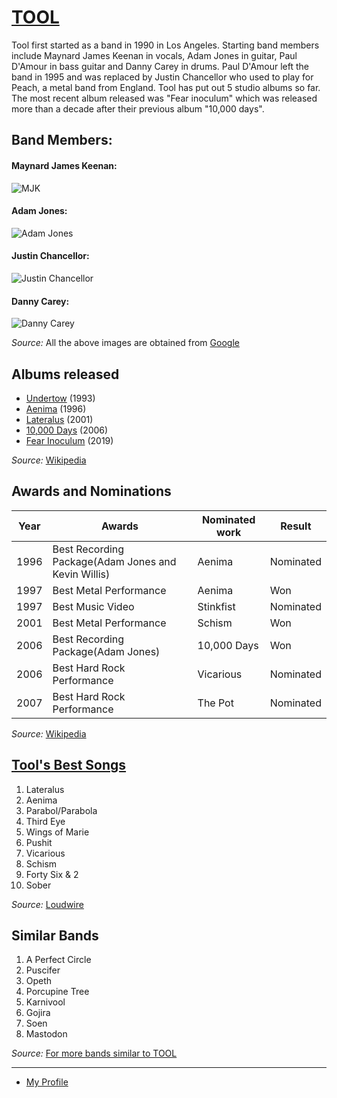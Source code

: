 

                                                                                                
# [TOOL](https://toolband.com/)                                                               
Tool first started as a band in 1990 in Los Angeles. Starting band members include Maynard James Keenan in vocals, Adam Jones in guitar, Paul D'Amour in bass guitar and Danny Carey in drums. Paul D'Amour left the band in 1995 and was replaced by Justin Chancellor who used to play for Peach, a metal band from England. Tool has put out 5 studio albums so far. The most recent album released was "Fear inoculum" which was released more than a decade after their previous album "10,000 days".

## Band Members:
#### Maynard James Keenan:
![MJK](https://cdn.mos.cms.futurecdn.net/Gp9r5KWxcjEkmLBk8e76GZ.jpg)

#### Adam Jones:
![Adam Jones](https://www.revolvermag.com/sites/default/files/styles/image_750_x_420/public/media/images/article/gettyimages-544572067.jpg?itok=0LI9P6h7&timestamp=1525273571)

#### Justin Chancellor:
![Justin Chancellor](https://tonedeaf.thebrag.com/wp-content/uploads/2019/09/skin-768x435.jpg)

#### Danny Carey:
![Danny Carey](https://metalheadzone.com/wp-content/uploads/2020/01/danny-carey.jpg)

*Source:*  All the above images are obtained from [Google](Google.com)

## Albums released
- [Undertow](https://en.wikipedia.org/wiki/Undertow_(Tool_album)) (1993)
- [Aenima](https://en.wikipedia.org/wiki/%C3%86nima) (1996)
- [Lateralus](https://en.wikipedia.org/wiki/Lateralus) (2001)
- [10,000 Days](https://en.wikipedia.org/wiki/10,000_Days_(Tool_album)) (2006)
- [Fear Inoculum](https://en.wikipedia.org/wiki/Fear_Inoculum) (2019)

*Source:* [Wikipedia](https://en.wikipedia.org/wiki/Tool_(band))

## Awards and Nominations
|Year|Awards|Nominated work|Result|
|----|----------------------------------------------------|------------------|-------------------------|
|1996|Best Recording Package(Adam Jones and Kevin Willis)|Aenima|Nominated|
|1997|Best Metal Performance|Aenima|Won|
|1997|Best Music Video|Stinkfist|Nominated|
|2001|Best Metal Performance|Schism|Won|
|2006|Best Recording Package(Adam Jones)|10,000 Days|Won|
|2006|Best Hard Rock Performance|Vicarious|Nominated|
|2007|Best Hard Rock Performance|The Pot|Nominated|

*Source:* [Wikipedia](https://en.wikipedia.org/wiki/Tool_(band))

## [Tool's Best Songs](https://loudwire.com/best-tool-songs/)
1. Lateralus
1. Aenima
1. Parabol/Parabola
1. Third Eye
1. Wings of Marie
1. Pushit
1. Vicarious
1. Schism
1. Forty Six & 2
1. Sober

*Source:* [Loudwire](https://loudwire.com/best-tool-songs/)

## Similar Bands
1. A Perfect Circle
1. Puscifer
1. Opeth
1. Porcupine Tree
1. Karnivool
1. Gojira
1. Soen
1. Mastodon

*Source:* [For more bands similar to TOOL](https://www.last.fm/music/Tool/+similar)

--------------------------------------------------------------------------------------
- [My Profile](https://github.com/LundukS)

